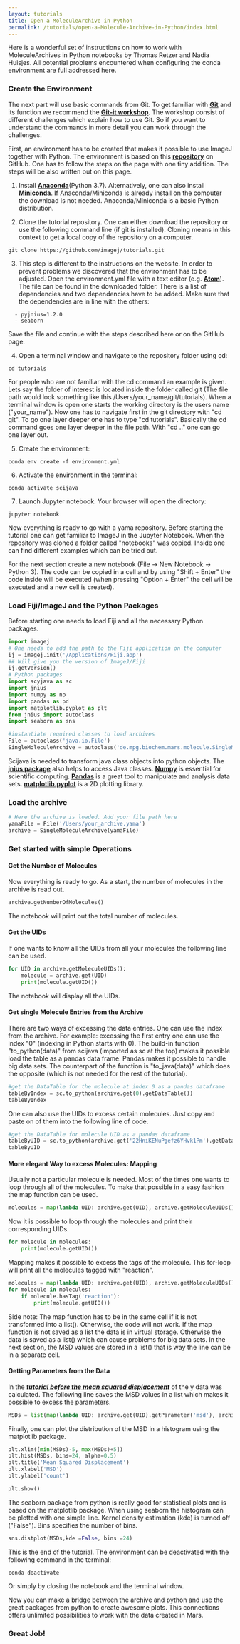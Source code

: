 ```yaml
---
layout: tutorials
title: Open a MoleculeArchive in Python
permalink: /tutorials/open-a-Molecule-Archive-in-Python/index.html
---
```


Here is a wonderful set of instructions on how to work with MoleculeArchives in Python notebooks by Thomas Retzer and Nadia Huisjes. All potential problems encountered when configuring the conda environment are full addressed here.

### Create the Environment
The next part will use basic commands from Git. To get familiar with **[Git](https://git-scm.com)** and its function we recommend the **[Git-it workshop](https://github.com/jlord/git-it-electron/releases)**. The workshop consist of different challenges which explain how to use Git. So if you want to understand the commands in more detail you can work through the challenges.

First, an environment has to be created that makes it possible to use ImageJ together with Python. The environment is based on this **[repository](https://github.com/imagej/tutorials)** on GitHub. One has to follow the steps on the page with one tiny addition. The steps will be also written out on this page.  

1. Install **[Anaconda](https://www.anaconda.com/distribution/)**(Python 3.7). Alternatively, one can also install **[Miniconda](https://conda.io/miniconda.html)**. If Anaconda/Miniconda is already install on the computer the download is not needed. Anaconda/Miniconda is a basic Python distribution.

2. Clone the tutorial repository. One can either download the repository or use the following command line (if git is installed). Cloning means in this context to get a local copy of the repository on a computer.
```terminal
git clone https://github.com/imagej/tutorials.git
```
3. This step is different to the instructions on the website. In order to prevent problems we discovered that the environment has to be adjusted. Open the environment.yml file with a text editor (e.g. **[Atom](https://atom.io)**). The file can be found in the downloaded folder. There is a list of dependencies and two dependencies have to be added. Make sure that the dependencies are in line with the others:
```terminal
  - pyjnius=1.2.0
  - seaborn
```
Save the file and continue with the steps described here or on the GitHub page.

4. Open a terminal window and navigate to the repository folder using cd:
```terminal
cd tutorials
```
For people who are not familiar with the cd command an example is given. Lets say the folder of interest is located inside the folder
called git (The file path would look something like this /Users/your_name/git/tutorials). When a terminal window is open one starts
the working directory is the users name ("your_name"). Now one has to navigate first in the git directory with "cd git". To go one layer deeper
one has to type "cd tutorials". Basically the cd command goes one layer deeper in the file path. With "cd .." one can go one layer out.

5. Create the environment:
```terminal
conda env create -f environment.yml
```

6. Activate the environment in the terminal:
```terminal
conda activate scijava
```

7. Launch Jupyter notebook. Your browser will open the directory:
```terminal
jupyter notebook
```

Now everything is ready to go with a yama repository. Before starting the tutorial one can get familiar to ImageJ in the Jupyter Notebook. When the repository was cloned a folder called "notebooks" was copied. Inside one can find different examples which can be tried out.

For the next section create a new notebook (File -> New Notebook -> Python 3). The code can be copied in a cell and by using "Shift + Enter" the code inside will be executed (when pressing "Option + Enter" the cell will be executed and a new cell is created).

### Load Fiji/ImageJ and the Python Packages
Before starting one needs to load Fiji and all the necessary Python packages.
```python
import imagej
# One needs to add the path to the Fiji application on the computer
ij = imagej.init('/Applications/Fiji.app')
## Will give you the version of ImageJ/Fiji
ij.getVersion()
# Python packages
import scyjava as sc
import jnius
import numpy as np
import pandas as pd
import matplotlib.pyplot as plt
from jnius import autoclass
import seaborn as sns

#instantiate required classes to load archives
File = autoclass('java.io.File')
SingleMoleculeArchive = autoclass('de.mpg.biochem.mars.molecule.SingleMoleculeArchive')
```
Scijava is needed to transform java class objects into python objects. The **[jnius package](https://github.com/kivy/pyjnius)** also helps to access Java classes. **[Numpy](https://numpy.org)** is essential for scientific computing. **[Pandas](https://pandas.pydata.org)** is a great tool to manipulate and analysis data sets. **[matplotlib.pyplot](https://matplotlib.org/3.1.1/api/_as_gen/matplotlib.pyplot.html)** is a 2D plotting library.  

### Load the archive
```python
# Here the archive is loaded. Add your file path here
yamaFile = File('/Users/your_archive.yama')
archive = SingleMoleculeArchive(yamaFile)
```
### Get started with simple Operations
#### Get the Number of Molecules
Now everything is ready to go. As a start, the number of molecules in the archive is read out.
```python
archive.getNumberOfMolecules()
```
The notebook will print out the total number of molecules.
#### Get the UIDs
If one wants to know all the UIDs from all your molecules the following line can be used.
```python
for UID in archive.getMoleculeUIDs():
    molecule = archive.get(UID)
    print(molecule.getUID())
```
The notebook will display all the UIDs.

#### Get single Molecule Entries from the Archive
There are two ways of excessing the data entries. One can use the index from the archive. For example: excessing the first entry one can use the index "0" (indexing in Python starts with 0). The build-in function "to_python(data)" from scijava (imported as sc at the top) makes it possible load the table as a pandas data frame. Pandas makes it possible to handle big data sets. The counterpart of the function is "to_java(data)" which does the opposite (which is not needed for the rest of the tutorial).
```python
#get the DataTable for the molecule at index 0 as a pandas dataframe
tableByIndex = sc.to_python(archive.get(0).getDataTable())
tableByIndex
```
One can also use the UIDs to excess certain molecules. Just copy and paste on of them into the following line of code.

```python
#get the DataTable for molecule UID as a pandas dataframe
tableByUID = sc.to_python(archive.get('22HniKENuPgefz6YHvk1Pm').getDataTable())
tableByUID
```
#### More elegant Way to excess Molecules: Mapping
Usually not a particular molecule is needed. Most of the times one wants to loop through all of the molecules. To make that possible in a easy fashion the map function can be used.
```python
molecules = map(lambda UID: archive.get(UID), archive.getMoleculeUIDs())
```
Now it is possible to loop through the molecules and print their corresponding UIDs.
```python
for molecule in molecules:
    print(molecule.getUID())    
```
Mapping makes it possible to excess the tags of the molecule. This for-loop will print all the molecules tagged with "reaction".

```python
molecules = map(lambda UID: archive.get(UID), archive.getMoleculeUIDs())
for molecule in molecules:
    if molecule.hasTag('reaction'):
        print(molecule.getUID())
```
Side note: The map function has to be in the same cell if it is not transformed into a list(). Otherwise, the code will not work. If the map function is not saved as a list the data is in virtual storage. Otherwise the data is saved as a list() which can cause problems for big data sets. In the next section, the MSD values are stored in a list() that is way the line can be in a separate cell.

#### Getting Parameters from the Data
In the ***[tutorial before the mean squared displacement](https://duderstadt-lab.github.io/mars-docs/tutorials/calculate-msd/)*** of the y data was calculated. The following line saves the MSD values in a list which makes it possible to excess the parameters.
```python
MSDs = list(map(lambda UID: archive.get(UID).getParameter('msd'), archive.getMoleculeUIDs()))
```
Finally, one can plot the distribution of the MSD in a histogram using the matplotlib package.
```python
plt.xlim([min(MSDs)-5, max(MSDs)+5])
plt.hist(MSDs, bins=24, alpha=0.5)
plt.title('Mean Squared Displacement')
plt.xlabel('MSD')
plt.ylabel('count')

plt.show()
```
The seaborn package from python is really good for statistical plots and is based on the matplotlib package.
When using seaborn the histogram can be plotted with one simple line. Kernel density estimation (kde) is turned off ("False").
Bins specifies the number of bins.
```python
sns.distplot(MSDs,kde =False, bins =24)
```


This is the end of the tutorial. The environment can be deactivated with the following
command in the terminal:
```terminal
conda deactivate
```

Or simply by closing the notebook and the terminal window.

Now you can make a bridge between the archive and python and use the great packages from python to create awesome plots.
This connections offers unlimited possibilities to work with the data created in Mars.

### Great Job!
